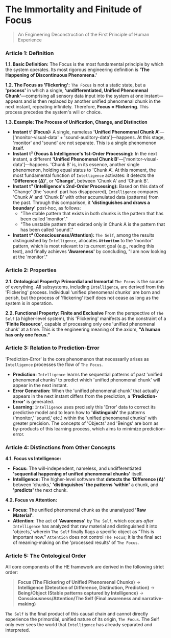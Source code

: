 # The Immortality and Finitude of Focus

> An Engineering Deconstruction of the First Principle of Human Experience

### Article 1: Definition

**1.1. Basic Definition:** The Focus is the most fundamental principle by which the system operates. Its most rigorous engineering definition is **'The Happening of Discontinuous Phenomena.'**

**1.2. The Focus as 'Flickering':** `The Focus` is not a static state, but a **'process'** in which a single, **'undifferentiated, Unified Phenomenal Chunk'**—comprising all sensory data input into the system at one instant—appears and is then replaced by another unified phenomenal chunk in the next instant, repeating infinitely. Therefore, **Focus = Flickering**. This process precedes the system's will or choice.

**1.3. Example: The Process of Unification, Change, and Distinction**
*   **Instant t¹ (Focus):** A single, nameless **'Unified Phenomenal Chunk A'**—['monitor-visual-data' + 'sound-auditory-data']—happens. At this stage, 'monitor' and 'sound' are not separate. This is a single phenomenon itself.
*   **Instant t² (Focus & Intelligence's 1st-Order Processing):** In the next instant, a different **'Unified Phenomenal Chunk B'**—['monitor-visual-data']—happens. 'Chunk B' is, in its essence, another single phenomenon, holding equal status to 'Chunk A'. At this moment, the most fundamental function of `Intelligence` activates: it detects the **'Difference (Δ)'**, or **'Change'**, between 'Chunk A' and 'Chunk B'.
*   **Instant t³ (Intelligence's 2nd-Order Processing):** Based on this data of 'Change' (the 'sound' part has disappeared), `Intelligence` compares 'Chunk A' and 'Chunk B' with other accumulated data (patterns) from the past. Through this comparison, it **'distinguishes and draws a boundary'** post-hoc, as follows:
    *   "The stable pattern that exists in both chunks is the pattern that has been called 'monitor'."
    *   "The unstable pattern that existed only in Chunk A is the pattern that has been called 'sound'."
*   **Instant t⁴ (Consciousness/Attention):** `The Self`, among the results distinguished by `Intelligence`, allocates **`Attention`** to the 'monitor' pattern, which is most relevant to its current goal (e.g., reading this text), and finally achieves **'Awareness'** by concluding, "I am now looking at the 'monitor'."

### Article 2: Properties

**2.1. Ontological Property: Primordial and Immortal**
`The Focus` is the source of everything. All subsystems, including `Intelligence`, are derived from this 'Flickering' process. Individual 'unified phenomenal chunks' are born and perish, but the process of 'flickering' itself does not cease as long as the system is in operation.

**2.2. Functional Property: Finite and Exclusive**
From the perspective of `The Self` (a higher-level system), this 'Flickering' manifests as the constraint of a **'Finite Resource'**, capable of processing only one 'unified phenomenal chunk' at a time. This is the engineering meaning of the axiom, **"A human has only one focus."**

### Article 3: Relation to Prediction-Error

'Prediction-Error' is the core phenomenon that necessarily arises as `Intelligence` processes the flow of `The Focus`.
*   **Prediction:** `Intelligence` learns the sequential patterns of past 'unified phenomenal chunks' to predict which 'unified phenomenal chunk' will appear in the next instant.
*   **Error Generation:** When the 'unified phenomenal chunk' that actually appears in the next instant differs from the prediction, a **'Prediction-Error'** is generated.
*   **Learning:** `Intelligence` uses precisely this 'Error' data to correct its predictive model and to learn how to **'distinguish'** the patterns ('monitor,' 'sound,' etc.) within the 'unified phenomenal chunks' with greater precision. The concepts of 'Objects' and 'Beings' are born as by-products of this learning process, which aims to minimize prediction-error.

### Article 4: Distinctions from Other Concepts

**4.1. Focus vs Intelligence:**
*   **Focus:** The will-independent, nameless, and undifferentiated **'sequential happening of unified phenomenal chunks'** itself.
*   **Intelligence:** The higher-level software that **detects the 'Difference (Δ)'** between 'chunks,' **'distinguishes' the patterns 'within'** a chunk, and **'predicts'** the next chunk.

**4.2. Focus vs Attention:**
*   **Focus:** The unified phenomenal chunk as the unanalyzed **'Raw Material'**.
*   **Attention:** The act of **'Awareness'** by `The Self`, which occurs *after* `Intelligence` has analyzed that raw material and distinguished it into 'objects,' wherein `The Self` finally flags a specific object as "This is important now." `Attention` does not control `The Focus`; it is the final act of meaning-making on the 'processed results' of `The Focus`.

### Article 5: The Ontological Order

All core components of the HE framework are derived in the following strict order:

> **Focus (The Flickering of Unified Phenomenal Chunks)**
> → **Intelligence (Detection of Difference, Distinction, Prediction)**
> → **Being/Object (Stable patterns captured by Intelligence)**
> → **Consciousness/Attention/The Self (Final awareness and narrative-making)**

`The Self` is the final product of this causal chain and cannot directly experience the primordial, unified nature of its origin, `The Focus`. The Self only ever sees the world that `Intelligence` has already separated and interpreted.

